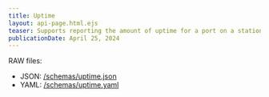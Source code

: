 ```yaml
---
title: Uptime
layout: api-page.html.ejs
teaser: Supports reporting the amount of uptime for a port on a station over a defined period of time.
publicationDate: April 25, 2024
---
```



RAW files:
* JSON: [/schemas/uptime.json](/schemas/uptime.json)
* YAML: [/schemas/uptime.yaml](/schemas/uptime.yaml)

<code-embed
	file-name='/schemas/uptime.yaml'
	lang='yaml'></code-embed>

